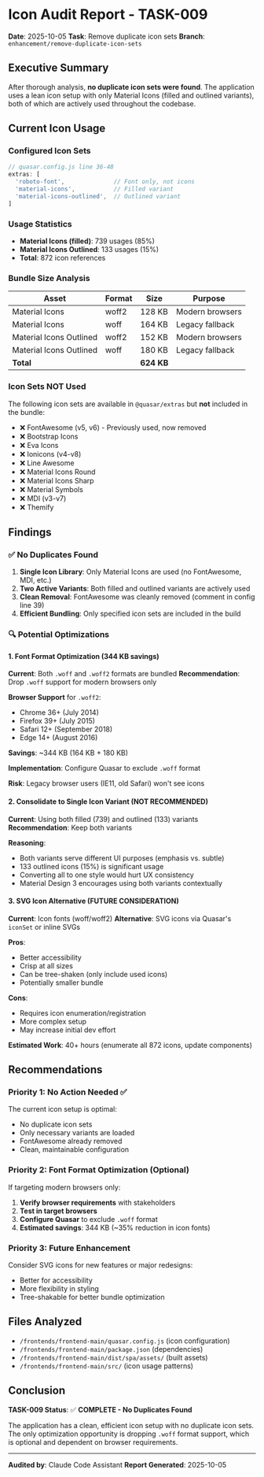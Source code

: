 # Icon Audit Report - TASK-009

**Date**: 2025-10-05
**Task**: Remove duplicate icon sets
**Branch**: `enhancement/remove-duplicate-icon-sets`

## Executive Summary

After thorough analysis, **no duplicate icon sets were found**. The application uses a lean icon setup with only Material Icons (filled and outlined variants), both of which are actively used throughout the codebase.

## Current Icon Usage

### Configured Icon Sets

```javascript
// quasar.config.js line 36-48
extras: [
  'roboto-font',              // Font only, not icons
  'material-icons',           // Filled variant
  'material-icons-outlined',  // Outlined variant
]
```

### Usage Statistics

- **Material Icons (filled)**: 739 usages (85%)
- **Material Icons Outlined**: 133 usages (15%)
- **Total**: 872 icon references

### Bundle Size Analysis

| Asset | Format | Size | Purpose |
|-------|--------|------|---------|
| Material Icons | woff2 | 128 KB | Modern browsers |
| Material Icons | woff | 164 KB | Legacy fallback |
| Material Icons Outlined | woff2 | 152 KB | Modern browsers |
| Material Icons Outlined | woff | 180 KB | Legacy fallback |
| **Total** | | **624 KB** | |

### Icon Sets NOT Used

The following icon sets are available in `@quasar/extras` but **not** included in the bundle:
- ❌ FontAwesome (v5, v6) - Previously used, now removed
- ❌ Bootstrap Icons
- ❌ Eva Icons
- ❌ Ionicons (v4-v8)
- ❌ Line Awesome
- ❌ Material Icons Round
- ❌ Material Icons Sharp
- ❌ Material Symbols
- ❌ MDI (v3-v7)
- ❌ Themify

## Findings

### ✅ No Duplicates Found

1. **Single Icon Library**: Only Material Icons are used (no FontAwesome, MDI, etc.)
2. **Two Active Variants**: Both filled and outlined variants are actively used
3. **Clean Removal**: FontAwesome was cleanly removed (comment in config line 39)
4. **Efficient Bundling**: Only specified icon sets are included in the build

### 🔍 Potential Optimizations

#### 1. Font Format Optimization (344 KB savings)

**Current**: Both `.woff` and `.woff2` formats are bundled
**Recommendation**: Drop `.woff` support for modern browsers only

**Browser Support** for `.woff2`:
- Chrome 36+ (July 2014)
- Firefox 39+ (July 2015)
- Safari 12+ (September 2018)
- Edge 14+ (August 2016)

**Savings**: ~344 KB (164 KB + 180 KB)

**Implementation**: Configure Quasar to exclude `.woff` format

**Risk**: Legacy browser users (IE11, old Safari) won't see icons

#### 2. Consolidate to Single Icon Variant (NOT RECOMMENDED)

**Current**: Using both filled (739) and outlined (133) variants
**Recommendation**: Keep both variants

**Reasoning**:
- Both variants serve different UI purposes (emphasis vs. subtle)
- 133 outlined icons (15%) is significant usage
- Converting all to one style would hurt UX consistency
- Material Design 3 encourages using both variants contextually

#### 3. SVG Icon Alternative (FUTURE CONSIDERATION)

**Current**: Icon fonts (woff/woff2)
**Alternative**: SVG icons via Quasar's `iconSet` or inline SVGs

**Pros**:
- Better accessibility
- Crisp at all sizes
- Can be tree-shaken (only include used icons)
- Potentially smaller bundle

**Cons**:
- Requires icon enumeration/registration
- More complex setup
- May increase initial dev effort

**Estimated Work**: 40+ hours (enumerate all 872 icons, update components)

## Recommendations

### Priority 1: No Action Needed ✅

The current icon setup is optimal:
- No duplicate icon sets
- Only necessary variants are loaded
- FontAwesome already removed
- Clean, maintainable configuration

### Priority 2: Font Format Optimization (Optional)

If targeting modern browsers only:

1. **Verify browser requirements** with stakeholders
2. **Test in target browsers**
3. **Configure Quasar** to exclude `.woff` format
4. **Estimated savings**: 344 KB (~35% reduction in icon fonts)

### Priority 3: Future Enhancement

Consider SVG icons for new features or major redesigns:
- Better for accessibility
- More flexibility in styling
- Tree-shakable for better bundle optimization

## Files Analyzed

- `/frontends/frontend-main/quasar.config.js` (icon configuration)
- `/frontends/frontend-main/package.json` (dependencies)
- `/frontends/frontend-main/dist/spa/assets/` (built assets)
- `/frontends/frontend-main/src/` (icon usage patterns)

## Conclusion

**TASK-009 Status**: ✅ **COMPLETE - No Duplicates Found**

The application has a clean, efficient icon setup with no duplicate icon sets. The only optimization opportunity is dropping `.woff` format support, which is optional and dependent on browser requirements.

---

**Audited by**: Claude Code Assistant
**Report Generated**: 2025-10-05
